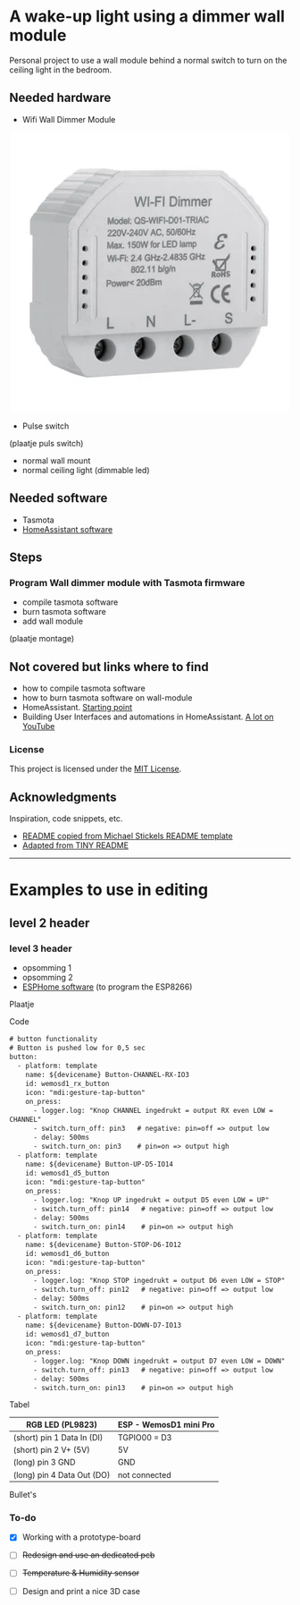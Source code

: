 # A wake-up light using a dimmer wall module
Personal project to use a wall module behind a normal switch to turn on the ceiling light in the bedroom.

## Needed hardware

 - Wifi Wall Dimmer Module
 
<div align="center">
  <kbd>
    <img src="images/qs-wifi_D01_dimmer.webp" />
  </kbd>
</div>

 - Pulse switch

 (plaatje puls switch)
 
 - normal wall mount
 - normal ceiling light (dimmable led)
 
## Needed software

- Tasmota
- [HomeAssistant software](https://www.home-assistant.io/)	

## Steps 

### Program Wall dimmer module with Tasmota firmware

- compile tasmota software 
- burn tasmota software
- add wall module

(plaatje montage)

## Not covered but links where to find

- how to compile tasmota software
- how to burn tasmota software on wall-module
- HomeAssistant. [Starting point](https://www.home-assistant.io/)
- Building User Interfaces and automations in HomeAssistant. [A lot on YouTube](https://www.youtube.com/results?search_query=home+assistant+beginners+guide)

### License

This project is licensed under the [MIT License](LICENSE.md).

## Acknowledgments

Inspiration, code snippets, etc.
 * [README copied from Michael Stickels README template](https://github.com/MichaelStickels/README_Template)
 * [Adapted from TINY README](https://gist.github.com/noperator/4eba8fae61a23dc6cb1fa8fbb9122d45)


------------------------

# Examples to use in editing

## level 2 header
### level 3 header

- opsomming 1
- opsomming 2
- [ESPHome software](https://esphome.io/)  		(to program the ESP8266)
 
 Plaatje

Code
```
# button functionality
# Button is pushed low for 0,5 sec
button:
  - platform: template
    name: ${devicename} Button-CHANNEL-RX-IO3
    id: wemosd1_rx_button
    icon: "mdi:gesture-tap-button"
    on_press:
      - logger.log: "Knop CHANNEL ingedrukt = output RX even LOW = CHANNEL"
      - switch.turn_off: pin3   # negative: pin=off => output low
      - delay: 500ms 
      - switch.turn_on: pin3    # pin=on => output high
  - platform: template
    name: ${devicename} Button-UP-D5-IO14
    id: wemosd1_d5_button
    icon: "mdi:gesture-tap-button"
    on_press:
      - logger.log: "Knop UP ingedrukt = output D5 even LOW = UP"
      - switch.turn_off: pin14   # negative: pin=off => output low
      - delay: 500ms 
      - switch.turn_on: pin14    # pin=on => output high
  - platform: template
    name: ${devicename} Button-STOP-D6-IO12
    id: wemosd1_d6_button
    icon: "mdi:gesture-tap-button"
    on_press:
      - logger.log: "Knop STOP ingedrukt = output D6 even LOW = STOP"
      - switch.turn_off: pin12   # negative: pin=off => output low
      - delay: 500ms 
      - switch.turn_on: pin12    # pin=on => output high
  - platform: template
    name: ${devicename} Button-DOWN-D7-IO13
    id: wemosd1_d7_button
    icon: "mdi:gesture-tap-button"
    on_press:
      - logger.log: "Knop DOWN ingedrukt = output D7 even LOW = DOWN"
      - switch.turn_off: pin13   # negative: pin=off => output low
      - delay: 500ms 
      - switch.turn_on: pin13    # pin=on => output high
```

Tabel

| RGB LED (PL9823)            | ESP - WemosD1 mini Pro |
|-----------------------------|------------------------|
| (short) pin 1 Data In (DI)  | TGPIO00 = D3           |
| (short) pin 2 V+ (5V)       | 5V                     |
| (long)  pin 3 GND           | GND                    |
| (long)  pin 4 Data Out (DO) | not connected          |

Bullet's

### To-do

- [x] Working with a prototype-board
- [ ] ~~Redesign and use an dedicated pcb~~
- [ ] ~~Temperature & Humidity sensor~~
- [ ] Design and print a nice 3D case


